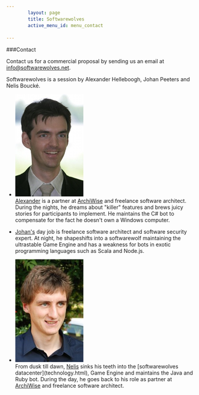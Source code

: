 ```yaml
---
        layout: page
        title: Softwarewolves
        active_menu_id: menu_contact

---
```


###Contact

Contact us for a commercial proposal by sending us an email at <info@softwarewolves.net>.

Softwarewolves is a session by Alexander Helleboogh, Johan Peeters and Nelis Bouck&eacute;.

<ul class="small-block-grid-1 large-block-grid-3">
<li>
<img alt="Foto Alexander" src="/images/mugshots/FotoAlexander.jpg"><br>
<a href="http://be.linkedin.com/in/alexanderhelleboogh">Alexander</a> is a partner at <a href="http://www.archiwise.com">ArchiWise</a> and freelance software architect. During the nights, he dreams about "killer" features and brews juicy stories for participants to implement. He maintains the C# bot to compensate for the fact he doesn't own a Windows computer.
</li>
<li> 

<a href="http://be.linkedin.com/in/johanpeeters">Johan's</a> day job is freelance software architect and software security expert. At night, he shapeshifts into a softwarewolf maintaining the ultrastable Game Engine and has a weakness for bots in exotic programming languages such as Scala and Node.js.
</li>
<li> 
<img alt="Foto Nelis" src="/images/mugshots/FotoNelis.jpg"><br>
From dusk till dawn, <a href="http://www.linkedin.com/in/nelis">Nelis</a> sinks his teeth into the [softwarewolves datacenter](technology.html), Game Engine and maintains the Java and Ruby bot. During the day, he goes back to his role as partner at <a href="http://www.archiwise.com">ArchiWise</a> and freelance software architect.
</li>
</ul>